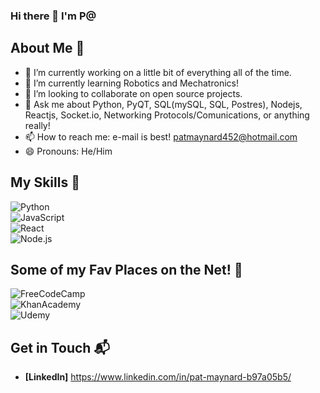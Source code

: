 ### Hi there 👋 I'm P@

## About Me 🚀

- 🔭 I’m currently working on a little bit of everything all of the time.
- 🌱 I’m currently learning Robotics and Mechatronics!
- 👯 I’m looking to collaborate on open source projects.
- 💬 Ask me about Python, PyQT, SQL(mySQL, SQL, Postres), Nodejs, Reactjs, Socket.io, Networking Protocols/Comunications, or anything really!
- 📫 How to reach me: e-mail is best! patmaynard452@hotmail.com
- 😄 Pronouns: He/Him


## My Skills 🧠
![Python](https://img.shields.io/badge/python-3670A0?style=for-the-badge&logo=python&logoColor=ffdd54)<br/>
![JavaScript](https://img.shields.io/badge/-JavaScript-F7DF1E?style=flat-square&logo=javascript&logoColor=black)<br/>
![React](https://img.shields.io/badge/-React-61DAFB?style=flat-square&logo=react&logoColor=black)<br/>
![Node.js](https://img.shields.io/badge/-Node.js-339933?style=flat-square&logo=node.js&logoColor=white)<br/>


## Some of my Fav Places on the Net! :pinched_fingers:
![FreeCodeCamp](https://img.shields.io/badge/freecodecamp-27273D?style=for-the-badge&logo=freecodecamp&logoColor=white)<br/>
![KhanAcademy](https://img.shields.io/badge/Khan%20Academy-14BF96?style=for-the-badge&logo=Khan%20Academy&logoColor=white)<br/>
![Udemy](https://img.shields.io/badge/Udemy-EC5252?style=for-the-badge&logo=Udemy&logoColor=white)

## Get in Touch 📬

- **[LinkedIn]** https://www.linkedin.com/in/pat-maynard-b97a05b5/
